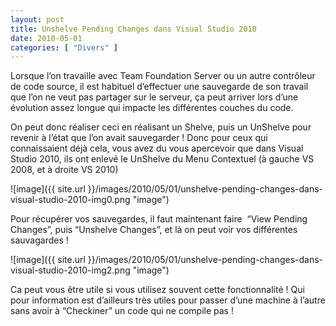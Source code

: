```yaml
---
layout: post
title: Unshelve Pending Changes dans Visual Studio 2010
date: 2010-05-01
categories: [ "Divers" ]
---
```


Lorsque l’on travaille avec Team Foundation Server ou un autre contrôleur de code source, il est habituel d’effectuer une sauvegarde de son travail que l’on ne veut pas partager sur le serveur, ça peut arriver lors d’une évolution assez longue qui impacte les différentes couches du code.

On peut donc réaliser ceci en réalisant un Shelve, puis un UnShelve pour revenir à l’état que l’on avait sauvegarder ! Donc pour ceux qui connaissaient déjà cela, vous avez du vous apercevoir que dans Visual Studio 2010, ils ont enlevé le UnShelve du Menu Contextuel (à gauche VS 2008, et à droite VS 2010)

![image]({{ site.url }}/images/2010/05/01/unshelve-pending-changes-dans-visual-studio-2010-img0.png "image")

Pour récupérer vos sauvegardes, il faut maintenant faire  “View Pending Changes”, puis “Unshelve Changes”, et là on peut voir vos différentes sauvagardes !

![image]({{ site.url }}/images/2010/05/01/unshelve-pending-changes-dans-visual-studio-2010-img2.png "image")

Ca peut vous être utile si vous utilisez souvent cette fonctionnalité ! Qui pour information est d’ailleurs très utiles pour passer d’une machine à l’autre sans avoir à “Checkiner” un code qui ne compile pas !